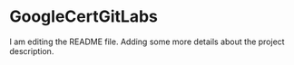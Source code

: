 # GoogleCertGitLabs

I am editing the README file. Adding some more details about the project description.

